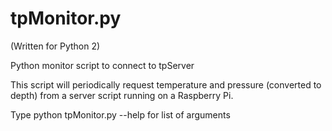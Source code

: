 # tpMonitor.py
(Written for Python 2)

Python monitor script to connect to tpServer 

This script will periodically request temperature and pressure (converted to depth) from a server script running on a Raspberry Pi. 

Type python tpMonitor.py --help for list of arguments
